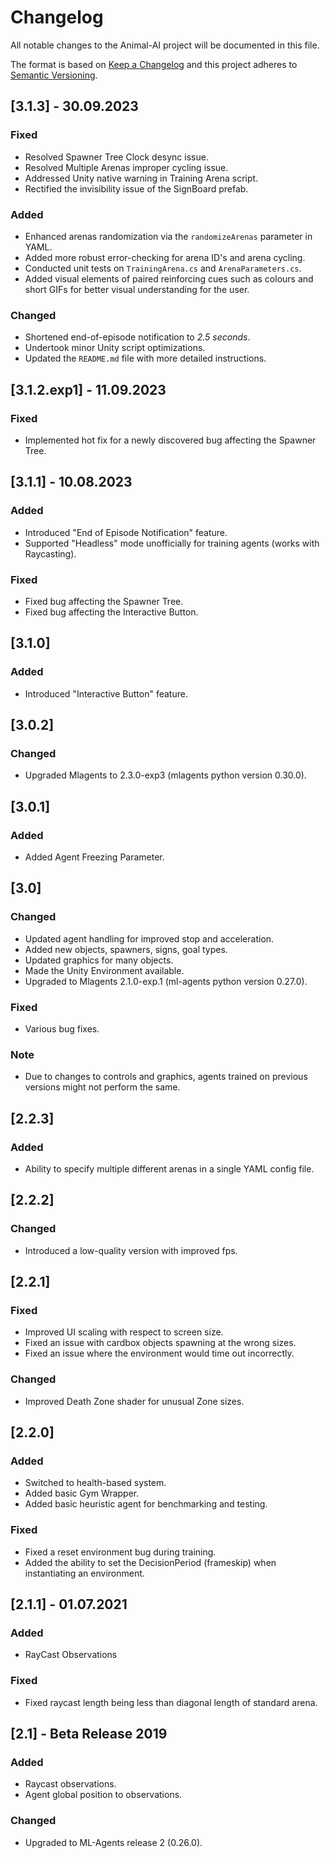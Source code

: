 # Changelog

All notable changes to the Animal-AI project will be documented in this file.

The format is based on [Keep a Changelog](http://keepachangelog.com/en/1.0.0/) and this project adheres to [Semantic Versioning](http://semver.org/spec/v2.0.0.html).


## [3.1.3] - 30.09.2023
### Fixed
- Resolved Spawner Tree Clock desync issue.
- Resolved Multiple Arenas improper cycling issue.
- Addressed Unity native warning in Training Arena script.
- Rectified the invisibility issue of the SignBoard  prefab.

### Added
- Enhanced arenas randomization via the `randomizeArenas` parameter in YAML.
- Added more robust error-checking for arena ID's and arena cycling.
- Conducted unit tests on `TrainingArena.cs` and `ArenaParameters.cs`.
- Added visual elements of paired reinforcing cues such as colours and short GIFs for better visual understanding for the user.

### Changed
- Shortened end-of-episode notification to *2.5 seconds*.
- Undertook minor Unity script optimizations.
- Updated the `README.md` file with more detailed instructions.

## [3.1.2.exp1] - 11.09.2023
### Fixed
- Implemented hot fix for a newly discovered bug affecting the Spawner Tree.

## [3.1.1] - 10.08.2023
### Added
- Introduced "End of Episode Notification" feature.
- Supported "Headless" mode unofficially for training agents (works with Raycasting).

### Fixed
- Fixed bug affecting the Spawner Tree.
- Fixed bug affecting the Interactive Button.

## [3.1.0]
### Added
- Introduced "Interactive Button" feature.

## [3.0.2]
### Changed
- Upgraded Mlagents to 2.3.0-exp3 (mlagents python version 0.30.0).

## [3.0.1]
### Added
- Added Agent Freezing Parameter.

## [3.0]
### Changed
- Updated agent handling for improved stop and acceleration.
- Added new objects, spawners, signs, goal types.
- Updated graphics for many objects.
- Made the Unity Environment available.
- Upgraded to Mlagents 2.1.0-exp.1 (ml-agents python version 0.27.0).

### Fixed
- Various bug fixes.

### Note
- Due to changes to controls and graphics, agents trained on previous versions might not perform the same.

## [2.2.3]
### Added
- Ability to specify multiple different arenas in a single YAML config file.

## [2.2.2]
### Changed
- Introduced a low-quality version with improved fps.

## [2.2.1]
### Fixed
- Improved UI scaling with respect to screen size.
- Fixed an issue with cardbox objects spawning at the wrong sizes.
- Fixed an issue where the environment would time out incorrectly.

### Changed
- Improved Death Zone shader for unusual Zone sizes.

## [2.2.0]
### Added
- Switched to health-based system.
- Added basic Gym Wrapper.
- Added basic heuristic agent for benchmarking and testing.

### Fixed
- Fixed a reset environment bug during training.
- Added the ability to set the DecisionPeriod (frameskip) when instantiating an environment.

## [2.1.1] - 01.07.2021
### Added
- RayCast Observations
### Fixed
- Fixed raycast length being less than diagonal length of standard arena.

## [2.1] - Beta Release 2019
### Added
- Raycast observations.
- Agent global position to observations.

### Changed
- Upgraded to ML-Agents release 2 (0.26.0).
